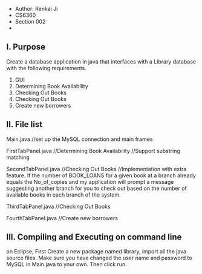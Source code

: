 * Author: Renkai Ji
* CS6360
* Section 002
* 



I. Purpose
----------

Create a database application in java that interfaces with a Library database with the following requirements.
1) GUI
2) Determining Book Availability
3) Checking Out Books
4) Checking Out Books
5) Create new borrowers



II. File list
--------------
Main.java 
//set up the MySQL connection and main frames

FirstTabPanel.java 
//Determining Book Availability
//Support substring matching

SecondTabPanel.java
//Checking Out Books
//Implementation with extra feature. If the number of BOOK_LOANS for a given book at a branch already equals the No_of_copies and my application will prompt a message suggesting another branch for you to check out based on the number of available books in each branch of the system.

ThirdTabPanel.java
//Checking Out Books

FourthTabPanel.java
//Create new borrowers


III. Compiling and Executing on command line
---------------------------------------------
on Eclipse,
   First Create a new package named library, import all the java source files. Make sure you have changed the user name and password to MySQL in Main.java to your own. Then click run.
